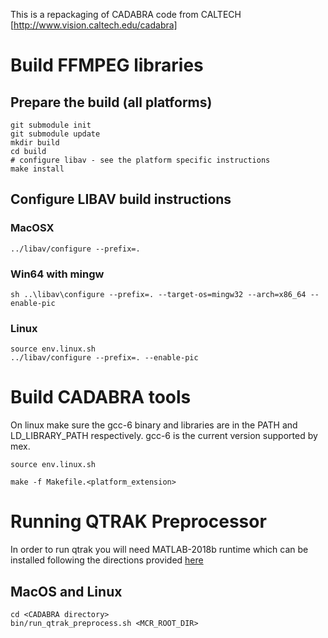 This is a repackaging of CADABRA code from CALTECH [http://www.vision.caltech.edu/cadabra]


# Build FFMPEG libraries

## Prepare the build (all platforms)
```
git submodule init
git submodule update
mkdir build
cd build
# configure libav - see the platform specific instructions
make install
```

## Configure LIBAV build instructions

### MacOSX
```
../libav/configure --prefix=.
```

### Win64 with mingw
```
sh ..\libav\configure --prefix=. --target-os=mingw32 --arch=x86_64 --enable-pic
```

### Linux
```
source env.linux.sh
../libav/configure --prefix=. --enable-pic
```

# Build CADABRA tools

On linux make sure the gcc-6 binary and libraries are in the PATH and LD_LIBRARY_PATH respectively.
gcc-6 is the current version supported by mex. 

```
source env.linux.sh
```
```
make -f Makefile.<platform_extension>
```


# Running QTRAK Preprocessor

In order to run qtrak you will need MATLAB-2018b runtime which can be installed following the directions provided [here](https://www.mathworks.com/help/compiler/install-the-matlab-runtime.html)

## MacOS and Linux

```
cd <CADABRA directory>
bin/run_qtrak_preprocess.sh <MCR_ROOT_DIR>
```
